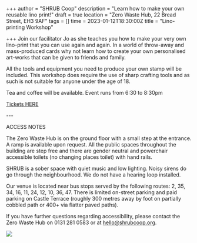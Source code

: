 +++
author = "SHRUB Coop"
description = "Learn how to make your own reusable lino print!"
draft = true
location = "Zero Waste Hub, 22 Bread Street, EH3 9AF"
tags = []
time = 2023-01-12T18:30:00Z
title = "Lino-printing Workshop"

+++
Join our facilitator Jo as she teaches you how to make your very own lino-print that you can use again and again. In a world of throw-away and mass-produced cards why not learn how to create your own personalised art-works that can be given to friends and family.

All the tools and equipment you need to produce your own stamp will be included. This workshop does require the use of sharp crafting tools and as such is not suitable for anyone under the age of 18.

Tea and coffee will be available. Event runs from 6:30 to 8:30pm 

[Tickets HERE](https://www.eventbrite.co.uk/e/lino-printing-workshop-tickets-475135522137) 

\---

ACCESS NOTES

The Zero Waste Hub is on the ground floor with a small step at the entrance. A ramp is available upon request. All the public spaces throughout the building are step free and there are gender neutral and powerchair accessible toilets (no changing places toilet) with hand rails.

SHRUB is a sober space with quiet music and low lighting. Noisy sirens do go through the neighbourhood. We do not have a hearing loop installed.

Our venue is located near bus stops served by the following routes: 2, 35, 34, 16, 11, 24, 12, 10, 36, 47. There is limited on-street parking and paid parking on Castle Terrace (roughly 300 metres away by foot on partially cobbled path or 400+ via flatter paved paths).

If you have further questions regarding accessibility, please contact the Zero Waste Hub on 0131 281 0583 or at hello@shrubcoop.org.

![](https://res.cloudinary.com/shrub-co-op/image/upload/v1667917400/shrubcoop.org/media/311461200_8950570681635139_144819733149229444_n_d5adsh.jpg)